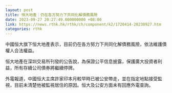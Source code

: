 ```yaml
---
layout: post
title: 恒大地產：仍在各方努力下共同化解債務風險
date: 2023-09-27 20:27:49.000000000 +08:00
link: https://news.rthk.hk/rthk/ch/component/k2/1720414-20230927.htm
categories: rthk
---
```


中國恒大旗下恒大地產表示，目前仍在各方努力下共同化解債務風險，依法維護債權人合法權益。

恒大地產在深圳交易所刊發的公告說，為保證公平信息披露，保護廣大投資者利益，所有存續公司債券將繼續停牌。

外電報道，中國恒大主席許家印本月較早時已被公安帶走，並在指定地點接受監視，目前未清楚他被監視居住的原因。恒大及公安方面未有回應外電查詢。
